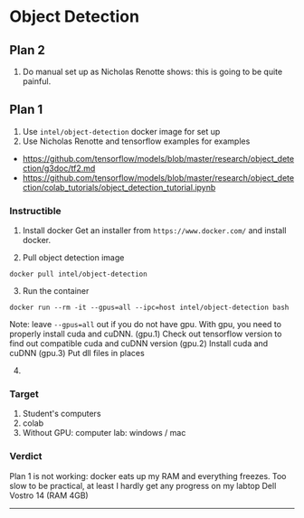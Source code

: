 # Object Detection

## Plan 2
1. Do manual set up as Nicholas Renotte shows: this is going to be quite painful.


## Plan 1
1. Use ```intel/object-detection``` docker image for set up
2. Use Nicholas Renotte and tensorflow examples for examples
  * https://github.com/tensorflow/models/blob/master/research/object_detection/g3doc/tf2.md
  * https://github.com/tensorflow/models/blob/master/research/object_detection/colab_tutorials/object_detection_tutorial.ipynb


### Instructible

1. Install docker
Get an installer from ```https://www.docker.com/``` and install docker.

2. Pull object detection image
```
docker pull intel/object-detection
```

3. Run the container
```
docker run --rm -it --gpus=all --ipc=host intel/object-detection bash
```

Note: leave ```--gpus=all``` out if you do not have gpu.
With gpu, you need to properly install cuda and cuDNN.
	(gpu.1) Check out tensorflow version to find out compatible cuda and cuDNN version
	(gpu.2) Install cuda and cuDNN
	(gpu.3) Put dll files in places

4.  

### Target

1. Student's computers
2. colab
3. Without GPU: computer lab: windows / mac

### Verdict
Plan 1 is not working: docker eats up my RAM and everything freezes. Too slow to be practical, at least I hardly get any progress on my labtop Dell Vostro 14 (RAM 4GB)

---
